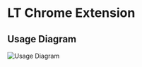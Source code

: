 # LT Chrome Extension

## Usage Diagram

![Usage Diagram](https://github.com/TECH-C-LT/chrome-extension/blob/main/assets/usage_diagram_chrome-extension.jpg)